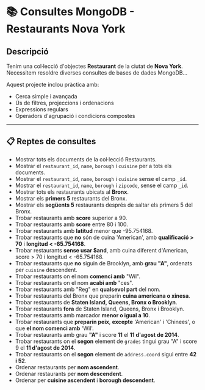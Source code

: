 # 📚 Consultes MongoDB - Restaurants Nova York

## Descripció
Tenim una col·lecció d'objectes **Restaurant** de la ciutat de **Nova York**.  
Necessitem resoldre diverses consultes de bases de dades MongoDB...

Aquest projecte inclou pràctica amb:
- Cerca simple i avançada
- Ús de filtres, projeccions i ordenacions
- Expressions regulars
- Operadors d'agrupació i condicions compostes

---

## 📋 Reptes de consultes

- Mostrar tots els documents de la col·lecció Restaurants.
- Mostrar el `restaurant_id`, `name`, `borough` i `cuisine` per a tots els documents.
- Mostrar el `restaurant_id`, `name`, `borough` i `cuisine` sense el camp `_id`.
- Mostrar el `restaurant_id`, `name`, `borough` i `zipcode`, sense el camp `_id`.
- Mostrar tots els restaurants ubicats al **Bronx**.
- Mostrar els **primers 5** restaurants del Bronx.
- Mostrar els **següents 5** restaurants després de saltar els primers 5 del Bronx.
- Trobar restaurants amb **score** superior a 90.
- Trobar restaurants amb **score** entre 80 i 100.
- Trobar restaurants amb **latitud** menor que -95.754168.
- Trobar restaurants que **no** són de cuina 'American', amb **qualificació > 70** i **longitud < -65.754168**.
- Trobar restaurants **sense usar $and**, amb cuina diferent d'American, score > 70 i longitud < -65.754168.
- Trobar restaurants que **no** siguin de Brooklyn, amb **grau "A"**, ordenats per `cuisine` descendent.
- Trobar restaurants on el nom **comenci amb** "Wil".
- Trobar restaurants on el nom **acabi amb** "ces".
- Trobar restaurants amb "Reg" en **qualsevol part** del nom.
- Trobar restaurants del Bronx que preparin **cuina americana o xinesa**.
- Trobar restaurants de **Staten Island, Queens, Bronx o Brooklyn**.
- Trobar restaurants **fora** de Staten Island, Queens, Bronx i Brooklyn.
- Trobar restaurants amb marcador **menor o igual a 10**.
- Trobar restaurants que **preparin peix**, **excepte** 'American' i 'Chinees', o que **el nom comenci amb** 'Wil'.
- Trobar restaurants amb grau **"A"** i score **11** el **11 d'agost de 2014**.
- Trobar restaurants on el **segon** element de `grades` tingui grau "A" i score 9 el **11 d'agost de 2014**.
- Trobar restaurants on el **segon** element de `address.coord` sigui entre **42 i 52**.
- Ordenar restaurants per **nom ascendent**.
- Ordenar restaurants per **nom descendent**.
- Ordenar per **cuisine ascendent** i **borough descendent**.
